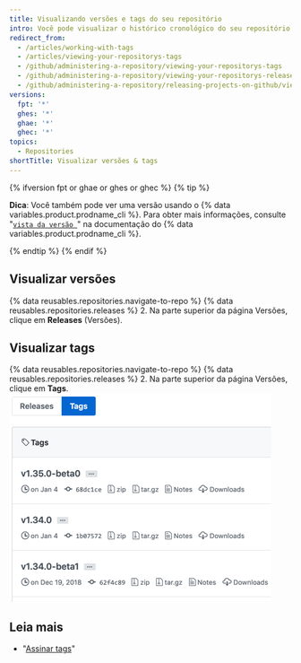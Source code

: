 ```yaml
---
title: Visualizando versões e tags do seu repositório
intro: Você pode visualizar o histórico cronológico do seu repositório pelo número da versão da versão ou da tag.
redirect_from:
  - /articles/working-with-tags
  - /articles/viewing-your-repositorys-tags
  - /github/administering-a-repository/viewing-your-repositorys-tags
  - /github/administering-a-repository/viewing-your-repositorys-releases-and-tags
  - /github/administering-a-repository/releasing-projects-on-github/viewing-your-repositorys-releases-and-tags
versions:
  fpt: '*'
  ghes: '*'
  ghae: '*'
  ghec: '*'
topics:
  - Repositories
shortTitle: Visualizar versões & tags
---
```


{% ifversion fpt or ghae or ghes or ghec %}
{% tip %}

**Dica**: Você também pode ver uma versão usando o {% data variables.product.prodname_cli %}. Para obter mais informações, consulte "[`vista da versão `](https://cli.github.com/manual/gh_release_view)" na documentação do {% data variables.product.prodname_cli %}.

{% endtip %}
{% endif %}

## Visualizar versões

{% data reusables.repositories.navigate-to-repo %}
{% data reusables.repositories.releases %}
2. Na parte superior da página Versões, clique em **Releases** (Versões).

## Visualizar tags

{% data reusables.repositories.navigate-to-repo %}
{% data reusables.repositories.releases %}
2. Na parte superior da página Versões, clique em **Tags**. ![Página de tags](/assets/images/help/releases/tags-list.png)

## Leia mais

- "[Assinar tags](/articles/signing-tags)"
